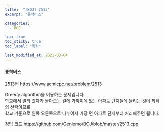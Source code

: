 ```yaml
---
title:  "[BOJ] 2513"
excerpt: "통학버스"

categories:
  - BOJ

toc: true
toc_sticky: true
toc_label: "목차"

last_modified_at: 2021-03-04 
---
```


#### 통학버스

2513번 <https://www.acmicpc.net/problem/2513>

Greedy algorithm을 이용하는 문제입니다.<br>
학교에서 멀리 갔다가 돌아오는 길에 가까이에 있는 아파트 단지들에 들리는 것이 최적의 선택이므로<br>
학교 기준으로 왼쪽 오른쪽으로 나누어서 가장 먼 아파트 단지부터 처리해주면 됩니다.

정답 코드 <https://github.com/Geniemo/BOJ/blob/master/2513.cpp>